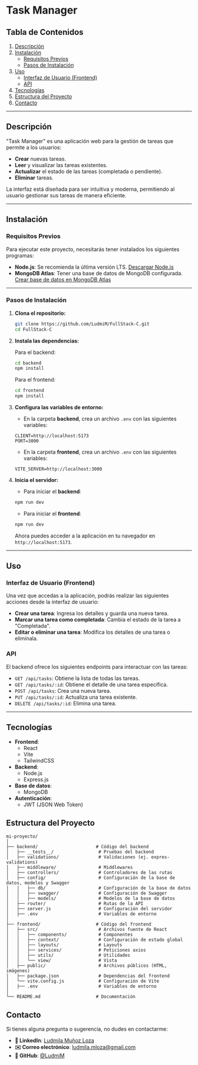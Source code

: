 # **Task Manager**

## **Tabla de Contenidos**
1. [Descripción](#descripción)
2. [Instalación](#instalación)
   - [Requisitos Previos](#requisitos-previos)
   - [Pasos de Instalación](#pasos-de-instalación)
3. [Uso](#uso)
   - [Interfaz de Usuario (Frontend)](#interfaz-de-usuario-frontend)
   - [API](#api)
4. [Tecnologías](#tecnologías)
5. [Estructura del Proyecto](#estructura-del-proyecto)
6. [Contacto](#contacto)

---

## **Descripción**

"Task Manager" es una aplicación web para la gestión de tareas que permite a los usuarios:
- **Crear** nuevas tareas.
- **Leer** y visualizar las tareas existentes.
- **Actualizar** el estado de las tareas (completada o pendiente).
- **Eliminar** tareas.

La interfaz está diseñada para ser intuitiva y moderna, permitiendo al usuario gestionar sus tareas de manera eficiente.

---

## **Instalación**

### **Requisitos Previos**

Para ejecutar este proyecto, necesitarás tener instalados los siguientes programas:

- **Node.js**: Se recomienda la última versión LTS. [Descargar Node.js](https://nodejs.org/)
- **MongoDB Atlas**: Tener una base de datos de MongoDB configurada. [Crear base de datos en MongoDB Atlas](https://www.mongodb.com/products/platform/atlas-database)

---

### **Pasos de Instalación**

1. **Clona el repositorio:**

    ```bash
    git clone https://github.com/LudmiM/FullStack-C.git
    cd FullStack-C
    ```

2. **Instala las dependencias:**

    Para el backend:

    ```bash
    cd backend
    npm install
    ```

    Para el frontend:

    ```bash
    cd frontend
    npm install
    ```

3. **Configura las variables de entorno:**

    - En la carpeta **backend**, crea un archivo `.env` con las siguientes variables:

    ```plaintext
    CLIENT=http://localhost:5173
    PORT=3000
    ```

    - En la carpeta **frontend**, crea un archivo `.env` con las siguientes variables:

    ```plaintext
    VITE_SERVER=http://localhost:3000
    ```

4. **Inicia el servidor:**

    - Para iniciar el **backend**:

    ```bash
    npm run dev
    ```

    - Para iniciar el **frontend**:

    ```bash
    npm run dev
    ```

    Ahora puedes acceder a la aplicación en tu navegador en `http://localhost:5173`.

---

## **Uso**

### **Interfaz de Usuario (Frontend)**

Una vez que accedas a la aplicación, podrás realizar las siguientes acciones desde la interfaz de usuario:

- **Crear una tarea**: Ingresa los detalles y guarda una nueva tarea.
- **Marcar una tarea como completada**: Cambia el estado de la tarea a "Completada".
- **Editar o eliminar una tarea**: Modifica los detalles de una tarea o elimínala.

### **API**

El backend ofrece los siguientes endpoints para interactuar con las tareas:

- `GET /api/tasks`: Obtiene la lista de todas las tareas.
- `GET /api/tasks/:id`: Obtiene el detalle de una tarea específica.
- `POST /api/tasks`: Crea una nueva tarea.
- `PUT /api/tasks/:id`: Actualiza una tarea existente.
- `DELETE /api/tasks/:id`: Elimina una tarea.

---

## **Tecnologías**

- **Frontend**:
  - React
  - Vite
  - TailwindCSS
- **Backend**:
  - Node.js
  - Express.js
- **Base de datos**:
  - MongoDB
- **Autenticación**:
  - JWT (JSON Web Token)

## **Estructura del Proyecto**

```
mi-proyecto/
│
├── backend/                      # Código del backend
│   ├── __tests__/                 # Pruebas del backend
│   ├── validations/               # Validaciones (ej. expres-validations)
│   ├── middleware/                # Middlewares
│   ├── controllers/               # Controladores de las rutas
│   ├── config/                    # Configuración de la base de datos, modelos y Swagger
│   │   ├── db/                    # Configuración de la base de datos
│   │   ├── swagger/               # Configuración de Swagger
│   │   ├── models/                # Modelos de la base de datos
│   ├── router/                    # Rutas de la API
│   ├── server.js                  # Configuración del servidor
│   ├── .env                       # Variables de entorno
│
├── frontend/                     # Código del frontend
│   ├── src/                       # Archivos fuente de React
│   │   ├── components/            # Componentes
│   │   ├── context/               # Configuración de estado global
│   │   ├── layouts/               # Layouts
│   │   ├── services/              # Peticiones axios
│   │   ├── utils/                 # Utilidades
│   │   └── view/                  # Vista
│   ├── public/                    # Archivos públicos (HTML, imágenes)
│   ├── package.json               # Dependencias del frontend
│   └── vite.config.js             # Configuración de Vite
│   ├── .env                       # Variables de entorno
│
└── README.md                     # Documentación
```

## **Contacto**

Si tienes alguna pregunta o sugerencia, no dudes en contactarme:

- **🔗 LinkedIn**: [Ludmila Muñoz Loza](https://www.linkedin.com/in/ludmilaml/)
- **✉️ Correo electrónico**: ludmila.mloza@gmail.com
- **🐙 GitHub**: [@LudmiM](https://github.com/LudmiM)